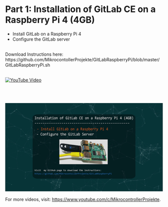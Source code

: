 # Part 1: Installation of GitLab CE on a Raspberry Pi 4 (4GB)
- Install GitLab on a Raspberry Pi 4
- Configure the GitLab server
<br>  
Download Instructions here: https://github.com/MikrocontollerProjekte/GitLabRaspberryPi/blob/master/GitLabRaspberryPi.sh
<br>
<br>

[![YouTube Video](http://img.youtube.com/vi/GbHgK9mSDfk/0.jpg)](http://www.youtube.com/watch?v=GbHgK9mSDfk "STM32 Air Quality Sensor SGP30")


<br>
<br>
<br>
<img src="images/part1.png" width="900">
<br>

For more videos, visit: https://www.youtube.com/c/MikrocontrollerProjekte.
